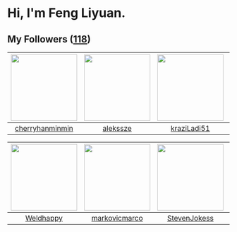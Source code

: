# Hi, I'm Feng Liyuan.

## My Followers ([118](https://github.com/SunRunAway?tab=followers))

| <img src="https://avatars.githubusercontent.com/u/83270523?v=4" width="150" height="150" /> | <img src="https://avatars.githubusercontent.com/u/65283311?v=4" width="150" height="150" /> | <img src="https://avatars.githubusercontent.com/u/120910584?v=4" width="150" height="150" /> | <img src="https://avatars.githubusercontent.com/u/55519398?v=4" width="150" height="150" /> |
| :-----------------------------------------------------------------------------------------: | :-----------------------------------------------------------------------------------------: | :------------------------------------------------------------------------------------------: | :-----------------------------------------------------------------------------------------: |
|                    [cherryhanminmin](https://github.com/cherryhanminmin)                    |                           [alekssze](https://github.com/alekssze)                           |                         [kraziLadi51](https://github.com/kraziLadi51)                        |                            [zeroggz](https://github.com/zeroggz)                            |

| <img src="https://avatars.githubusercontent.com/u/113218208?v=4" width="150" height="150" /> | <img src="https://avatars.githubusercontent.com/u/52882128?v=4" width="150" height="150" /> | <img src="https://avatars.githubusercontent.com/u/71307974?v=4" width="150" height="150" /> | <img src="https://avatars.githubusercontent.com/u/51537937?v=4" width="150" height="150" /> |
| :------------------------------------------------------------------------------------------: | :-----------------------------------------------------------------------------------------: | :-----------------------------------------------------------------------------------------: | :-----------------------------------------------------------------------------------------: |
|                           [Weldhappy](https://github.com/Weldhappy)                          |                      [markovicmarco](https://github.com/markovicmarco)                      |                       [StevenJokess](https://github.com/StevenJokess)                       |                 [SunRunAwayAwayAway](https://github.com/SunRunAwayAwayAway)                 |